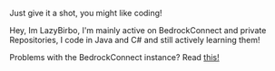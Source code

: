 Just give it a shot, you might like coding!


Hey, Im LazyBirbo, I'm mainly active on BedrockConnect and private Repositories, I code in Java and C# and still actively learning them!


Problems with the BedrockConnect instance? Read [this!](https://github.com/LazyBirb/LazyBirb/blob/master/bedrockconnect/README.MD)
